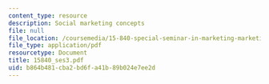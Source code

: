 ```yaml
---
content_type: resource
description: Social marketing concepts
file: null
file_location: /coursemedia/15-840-special-seminar-in-marketing-marketing-management-spring-2004/b864b481cba2bd6fa41b89b024e7ee2d_15840_ses3.pdf
file_type: application/pdf
resourcetype: Document
title: 15840_ses3.pdf
uid: b864b481-cba2-bd6f-a41b-89b024e7ee2d
---
```

